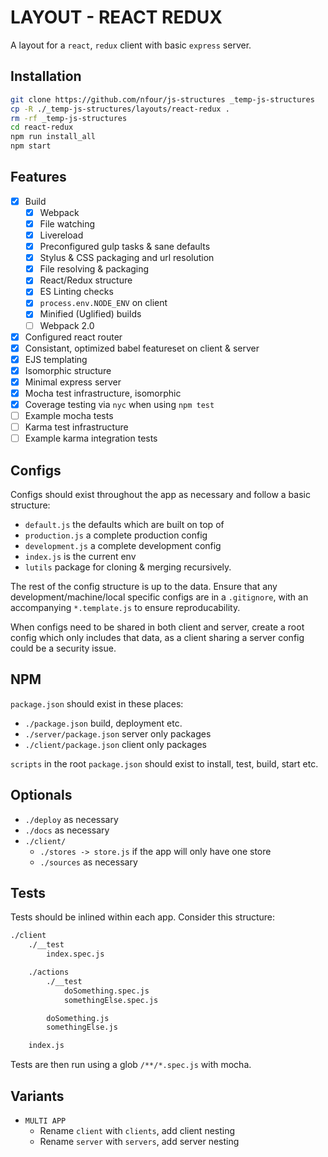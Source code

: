 # LAYOUT - REACT REDUX

A layout for a `react`, `redux` client with basic `express` server.

## Installation
```bash
git clone https://github.com/nfour/js-structures _temp-js-structures
cp -R ./_temp-js-structures/layouts/react-redux .
rm -rf _temp-js-structures
cd react-redux
npm run install_all
npm start
```

## Features
- [x] Build
    - [x] Webpack
    - [x] File watching
    - [x] Livereload
    - [x] Preconfigured gulp tasks & sane defaults
    - [x] Stylus & CSS packaging and url resolution
    - [x] File resolving & packaging
    - [x] React/Redux structure
    - [x] ES Linting checks
    - [x] `process.env.NODE_ENV` on client
    - [x] Minified (Uglified) builds
    - [ ] Webpack 2.0

- [x] Configured react router
- [x] Consistant, optimized babel featureset on client & server
- [x] EJS templating
- [x] Isomorphic structure
- [x] Minimal express server
- [x] Mocha test infrastructure, isomorphic
- [x] Coverage testing via `nyc` when using `npm test`
- [ ] Example mocha tests
- [ ] Karma test infrastructure
- [ ] Example karma integration tests

## Configs
Configs should exist throughout the app as necessary and follow a basic structure:
- `default.js` the defaults which are built on top of
- `production.js` a complete production config
- `development.js` a complete development config
- `index.js` is the current env
- `lutils` package for cloning & merging recursively.

The rest of the config structure is up to the data.
Ensure that any development/machine/local specific configs are in a `.gitignore`, with an accompanying `*.template.js` to ensure reproducability.

When configs need to be shared in both client and server, create a root config which only includes that data, as a client sharing a server config could be a security issue.

## NPM
`package.json` should exist in these places:
- `./package.json` build, deployment etc.
- `./server/package.json` server only packages
- `./client/package.json` client only packages

`scripts` in the root `package.json` should exist to install, test, build, start etc.

## Optionals
- `./deploy` as necessary
- `./docs` as necessary
- `./client/`
    - `./stores -> store.js` if the app will only have one store
    - `./sources` as necessary

## Tests
Tests should be inlined within each app. Consider this structure:

```html
./client
    ./__test
        index.spec.js

    ./actions
        ./__test
            doSomething.spec.js
            somethingElse.spec.js

        doSomething.js
        somethingElse.js

    index.js
```

Tests are then run using a glob `/**/*.spec.js` with mocha.

## Variants
- `MULTI APP`
    - Rename `client` with `clients`, add client nesting
    - Rename `server` with `servers`, add server nesting

